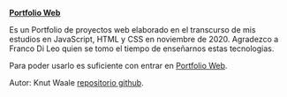 [**Portfolio Web**](https://kwaale.github.io/PortFolioWeb/)

Es un Portfolio de proyectos web elaborado en el transcurso de mis estudios en JavaScript, HTML y CSS en noviembre de 2020. Agradezco a Franco Di Leo quien se tomo el tiempo de enseñarnos estas tecnologias.

Para poder usarlo es suficiente con entrar en [Portfolio Web](https://kwaale.github.io/PortFolioWeb/).

Autor: Knut Waale [repositorio github](https://github.com/kwaale).

